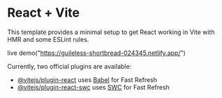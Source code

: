 # React + Vite

This template provides a minimal setup to get React working in Vite with HMR and some ESLint rules.

live demo("https://guileless-shortbread-024345.netlify.app/")

Currently, two official plugins are available:

- [@vitejs/plugin-react](https://github.com/vitejs/vite-plugin-react/blob/main/packages/plugin-react/README.md) uses [Babel](https://babeljs.io/) for Fast Refresh
- [@vitejs/plugin-react-swc](https://github.com/vitejs/vite-plugin-react-swc) uses [SWC](https://swc.rs/) for Fast Refresh
